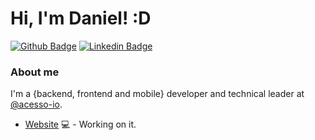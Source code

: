 # Hi, I'm Daniel! :D

[![Github Badge](https://img.shields.io/badge/-Github-000?style=flat-square&logo=Github&logoColor=white&link=https://github.com/dzanelatto)](https://github.com/dzanelatto)
[![Linkedin Badge](https://img.shields.io/badge/-LinkedIn-blue?style=flat-square&logo=Linkedin&logoColor=white&link=https://www.linkedin.com/in/daniel-zanelatto/)](https://www.linkedin.com/in/daniel-zanelatto/)

### About me
I'm a {backend, frontend and mobile} developer and technical leader at [@acesso-io](https://www.acessodigital.com.br).

- [Website](https://dzanelatto.dev/) 💻 - Working on it.
